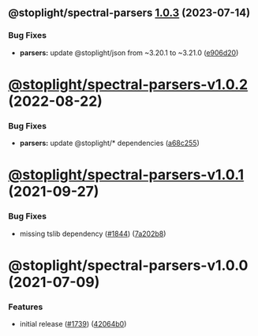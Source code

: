 ## @stoplight/spectral-parsers [1.0.3](https://github.com/stoplightio/spectral/compare/@stoplight/spectral-parsers-v1.0.2...@stoplight/spectral-parsers-1.0.3) (2023-07-14)


### Bug Fixes

* **parsers:** update @stoplight/json from ~3.20.1 to ~3.21.0 ([e906d20](https://github.com/stoplightio/spectral/commit/e906d20f3d12e9958886e1232789d1e2c5cf8771))

# [@stoplight/spectral-parsers-v1.0.2](https://github.com/stoplightio/spectral/compare/@stoplight/spectral-parsers-v1.0.1...@stoplight/spectral-parsers-v1.0.2) (2022-08-22)


### Bug Fixes

* **parsers:** update @stoplight/* dependencies ([a68c255](https://github.com/stoplightio/spectral/commit/a68c255531a508434e3dbbc469c821d7a312df0a))

# [@stoplight/spectral-parsers-v1.0.1](https://github.com/stoplightio/spectral/compare/@stoplight/spectral-parsers-v1.0.0...@stoplight/spectral-parsers-v1.0.1) (2021-09-27)

### Bug Fixes

- missing tslib dependency ([#1844](https://github.com/stoplightio/spectral/issues/1844)) ([7a202b8](https://github.com/stoplightio/spectral/commit/7a202b894f0c182345cd936d6651352eddb6783f))

# @stoplight/spectral-parsers-v1.0.0 (2021-07-09)

### Features

- initial release ([#1739](https://github.com/stoplightio/spectral/issues/1739)) ([42064b0](https://github.com/stoplightio/spectral/commit/42064b04887616e863f2da27cd19b4cdcc35c0a3))
